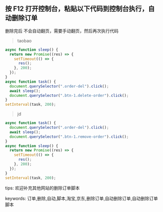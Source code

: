 ## 按 F12 打开控制台，粘贴以下代码到控制台执行，自动删除订单

删除完后 不会自动翻页，需要手动翻页，然后再次执行代码

> taobao

```js
async function sleep() {
  return new Promise((res) => {
    setTimeout(() => {
      res();
    }, 200);
  });
}
async function task() {
  document.querySelector(".order-del").click();
  await sleep();
  document.querySelector(".btn-1.delete-order").click();
}
setInterval(task, 200);
```

> jd

```js
async function task() {
  document.querySelector(".order-del").click();
  await sleep();
  document.querySelector(".btn-1.remove-order").click();
}
async function sleep() {
  return new Promise((res) => {
    setTimeout(() => {
      res();
    }, 200);
  });
}
setInterval(task, 200);
```

tips: 欢迎补充其他网站的删除订单脚本

keywords: 订单,删除,自动,脚本,淘宝,京东,删除订单,自动删除订单,自动删除订单脚本
